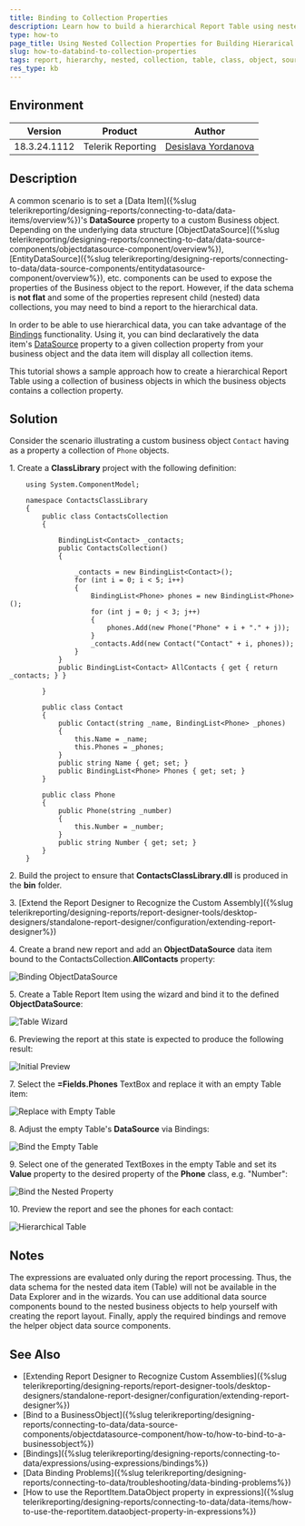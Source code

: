 ```yaml
---
title: Binding to Collection Properties
description: Learn how to build a hierarchical Report Table using nested Collection Properties.
type: how-to
page_title: Using Nested Collection Properties for Building Hierarical Table
slug: how-to-databind-to-collection-properties
tags: report, hierarchy, nested, collection, table, class, object, source
res_type: kb
---
```


## Environment

| Version | Product | Author | 
| ---- | ---- | ---- | 
| 18.3.24.1112 | Telerik Reporting |[Desislava Yordanova](https://www.telerik.com/blogs/author/desislava-yordanova)| 

## Description

A common scenario is to set a [Data Item]({%slug telerikreporting/designing-reports/connecting-to-data/data-items/overview%})'s **DataSource** property to a custom Business object. Depending on the underlying data structure [ObjectDataSource]({%slug telerikreporting/designing-reports/connecting-to-data/data-source-components/objectdatasource-component/overview%}), [EntityDataSource]({%slug telerikreporting/designing-reports/connecting-to-data/data-source-components/entitydatasource-component/overview%}), etc. components can be used to expose the properties of the Business object to the report. However, if the data schema is **not flat** and some of the properties represent child (nested) data collections, you may need to bind a report to the hierarchical data.

In order to be able to use hierarchical data, you can take advantage of the [Bindings](/api/Telerik.Reporting.ReportItemBase#Telerik_Reporting_ReportItemBase_Bindings) functionality. Using it, you can bind declaratively the data item's [DataSource](/api/Telerik.Reporting.DataItem#Telerik_Reporting_DataItem_DataSource) property to a given collection property from your business object and the data item will display all collection items.

This tutorial shows a sample approach how to create a hierarchical Report Table using a collection of business objects  in which the business objects contains a collection property.

## Solution

Consider the scenario illustrating a custom business object `Contact` having as a property a collection of `Phone` objects.

1\. Create a **ClassLibrary** project with the following definition:

````CSharp
	using System.ComponentModel;

	namespace ContactsClassLibrary
	{
		public class ContactsCollection
		{

			BindingList<Contact> _contacts;
			public ContactsCollection()
			{

				_contacts = new BindingList<Contact>();
				for (int i = 0; i < 5; i++)
				{
					BindingList<Phone> phones = new BindingList<Phone>();
					for (int j = 0; j < 3; j++)
					{
						phones.Add(new Phone("Phone" + i + "." + j));
					}
					_contacts.Add(new Contact("Contact" + i, phones));
				}
			}
			public BindingList<Contact> AllContacts { get { return _contacts; } }

		}

		public class Contact
		{
			public Contact(string _name, BindingList<Phone> _phones)
			{
				this.Name = _name;
				this.Phones = _phones;
			}
			public string Name { get; set; }
			public BindingList<Phone> Phones { get; set; }
		}

		public class Phone
		{
			public Phone(string _number)
			{
				this.Number = _number;
			}
			public string Number { get; set; }
		}
	}
````

2\. Build the project to ensure that **ContactsClassLibrary.dll** is produced in the **bin** folder.

3\. [Extend the Report Designer to Recognize the Custom Assembly]({%slug telerikreporting/designing-reports/report-designer-tools/desktop-designers/standalone-report-designer/configuration/extending-report-designer%})

4\. Create a brand new report and add an **ObjectDataSource** data item bound to the ContactsCollection.**AllContacts** property:

![Binding ObjectDataSource](images/binding-object-data-source.png) 

5\. Create a Table Report Item using the wizard and bind it to the defined **ObjectDataSource**:

![Table Wizard](images/table-wizard.png)  

6\. Previewing the report at this state is expected to produce the following result:

![Initial Preview](images/initial-preview.png)   

7\. Select the **=Fields.Phones** TextBox and replace it with an empty Table item:

![Replace with Empty Table](images/replace-with-empty-table.png)    

8\. Adjust the empty Table's **DataSource** via Bindings:

![Bind the Empty Table](images/bind-the-empty-table.png)   

9\. Select one of the generated TextBoxes in the empty Table and set its **Value** property to the desired property of the **Phone** class, e.g. "Number":

![Bind the Nested Property](images/bind-the-nested-property.png)    

10\. Preview the report and see the phones for each contact:

![Hierarchical Table](images/hierarchical-table.png)    

## Notes

The expressions are evaluated only during the report processing. Thus, the data schema for the nested data item (Table) will not be available in the Data Explorer and in the wizards. You can use additional data source components bound to the nested business objects to help yourself with creating the report layout. Finally, apply the required bindings and remove the helper object data source components.

## See Also

* [Extending Report Designer to Recognize Custom Assemblies]({%slug telerikreporting/designing-reports/report-designer-tools/desktop-designers/standalone-report-designer/configuration/extending-report-designer%})
* [Bind to a BusinessObject]({%slug telerikreporting/designing-reports/connecting-to-data/data-source-components/objectdatasource-component/how-to/how-to-bind-to-a-businessobject%})
* [Bindings]({%slug telerikreporting/designing-reports/connecting-to-data/expressions/using-expressions/bindings%})
* [Data Binding Problems]({%slug telerikreporting/designing-reports/connecting-to-data/troubleshooting/data-binding-problems%})
* [How to use the ReportItem.DataObject property in expressions]({%slug telerikreporting/designing-reports/connecting-to-data/data-items/how-to-use-the-reportitem.dataobject-property-in-expressions%})
